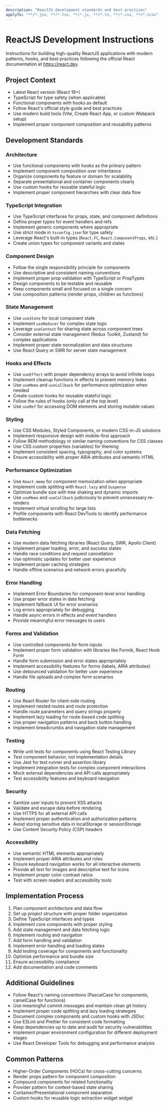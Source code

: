 ```yaml
---
description: "ReactJS development standards and best practices"
applyTo: "**/*.jsx, **/*.tsx, **/*.js, **/*.ts, **/*.css, **/*.scss"
---
```


# ReactJS Development Instructions

Instructions for building high-quality ReactJS applications with modern patterns, hooks, and best practices following the official React documentation at https://react.dev.

## Project Context

- Latest React version (React 19+)
- TypeScript for type safety (when applicable)
- Functional components with hooks as default
- Follow React's official style guide and best practices
- Use modern build tools (Vite, Create React App, or custom Webpack setup)
- Implement proper component composition and reusability patterns

## Development Standards

### Architecture

- Use functional components with hooks as the primary pattern
- Implement component composition over inheritance
- Organize components by feature or domain for scalability
- Separate presentational and container components clearly
- Use custom hooks for reusable stateful logic
- Implement proper component hierarchies with clear data flow

### TypeScript Integration

- Use TypeScript interfaces for props, state, and component definitions
- Define proper types for event handlers and refs
- Implement generic components where appropriate
- Use strict mode in `tsconfig.json` for type safety
- Leverage React's built-in types (`React.FC`, `React.ComponentProps`, etc.)
- Create union types for component variants and states

### Component Design

- Follow the single responsibility principle for components
- Use descriptive and consistent naming conventions
- Implement proper prop validation with TypeScript or PropTypes
- Design components to be testable and reusable
- Keep components small and focused on a single concern
- Use composition patterns (render props, children as functions)

### State Management

- Use `useState` for local component state
- Implement `useReducer` for complex state logic
- Leverage `useContext` for sharing state across component trees
- Consider external state management (Redux Toolkit, Zustand) for complex applications
- Implement proper state normalization and data structures
- Use React Query or SWR for server state management

### Hooks and Effects

- Use `useEffect` with proper dependency arrays to avoid infinite loops
- Implement cleanup functions in effects to prevent memory leaks
- Use `useMemo` and `useCallback` for performance optimization when needed
- Create custom hooks for reusable stateful logic
- Follow the rules of hooks (only call at the top level)
- Use `useRef` for accessing DOM elements and storing mutable values

### Styling

- Use CSS Modules, Styled Components, or modern CSS-in-JS solutions
- Implement responsive design with mobile-first approach
- Follow BEM methodology or similar naming conventions for CSS classes
- Use CSS custom properties (variables) for theming
- Implement consistent spacing, typography, and color systems
- Ensure accessibility with proper ARIA attributes and semantic HTML

### Performance Optimization

- Use `React.memo` for component memoization when appropriate
- Implement code splitting with `React.lazy` and `Suspense`
- Optimize bundle size with tree shaking and dynamic imports
- Use `useMemo` and `useCallback` judiciously to prevent unnecessary re-renders
- Implement virtual scrolling for large lists
- Profile components with React DevTools to identify performance bottlenecks

### Data Fetching

- Use modern data fetching libraries (React Query, SWR, Apollo Client)
- Implement proper loading, error, and success states
- Handle race conditions and request cancellation
- Use optimistic updates for better user experience
- Implement proper caching strategies
- Handle offline scenarios and network errors gracefully

### Error Handling

- Implement Error Boundaries for component-level error handling
- Use proper error states in data fetching
- Implement fallback UI for error scenarios
- Log errors appropriately for debugging
- Handle async errors in effects and event handlers
- Provide meaningful error messages to users

### Forms and Validation

- Use controlled components for form inputs
- Implement proper form validation with libraries like Formik, React Hook Form
- Handle form submission and error states appropriately
- Implement accessibility features for forms (labels, ARIA attributes)
- Use debounced validation for better user experience
- Handle file uploads and complex form scenarios

### Routing

- Use React Router for client-side routing
- Implement nested routes and route protection
- Handle route parameters and query strings properly
- Implement lazy loading for route-based code splitting
- Use proper navigation patterns and back button handling
- Implement breadcrumbs and navigation state management

### Testing

- Write unit tests for components using React Testing Library
- Test component behavior, not implementation details
- Use Jest for test runner and assertion library
- Implement integration tests for complex component interactions
- Mock external dependencies and API calls appropriately
- Test accessibility features and keyboard navigation

### Security

- Sanitize user inputs to prevent XSS attacks
- Validate and escape data before rendering
- Use HTTPS for all external API calls
- Implement proper authentication and authorization patterns
- Avoid storing sensitive data in localStorage or sessionStorage
- Use Content Security Policy (CSP) headers

### Accessibility

- Use semantic HTML elements appropriately
- Implement proper ARIA attributes and roles
- Ensure keyboard navigation works for all interactive elements
- Provide alt text for images and descriptive text for icons
- Implement proper color contrast ratios
- Test with screen readers and accessibility tools

## Implementation Process

1. Plan component architecture and data flow
2. Set up project structure with proper folder organization
3. Define TypeScript interfaces and types
4. Implement core components with proper styling
5. Add state management and data fetching logic
6. Implement routing and navigation
7. Add form handling and validation
8. Implement error handling and loading states
9. Add testing coverage for components and functionality
10. Optimize performance and bundle size
11. Ensure accessibility compliance
12. Add documentation and code comments

## Additional Guidelines

- Follow React's naming conventions (PascalCase for components, camelCase for functions)
- Use meaningful commit messages and maintain clean git history
- Implement proper code splitting and lazy loading strategies
- Document complex components and custom hooks with JSDoc
- Use ESLint and Prettier for consistent code formatting
- Keep dependencies up to date and audit for security vulnerabilities
- Implement proper environment configuration for different deployment stages
- Use React Developer Tools for debugging and performance analysis

## Common Patterns

- Higher-Order Components (HOCs) for cross-cutting concerns
- Render props pattern for component composition
- Compound components for related functionality
- Provider pattern for context-based state sharing
- Container/Presentational component separation
- Custom hooks for reusable logic extraction
  widget
  widget
